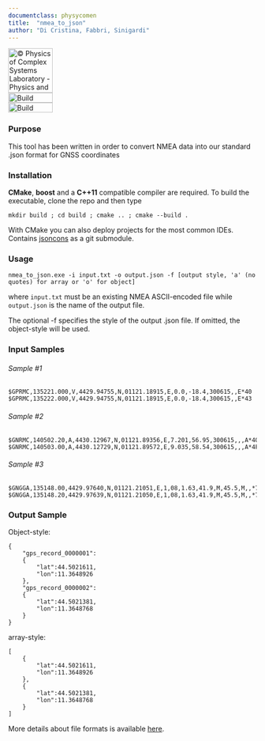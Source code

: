 ```yaml
---
documentclass: physycomen
title:  "nmea_to_json"
author: "Di Cristina, Fabbri, Sinigardi"
---
```


<a href="http://www.physycom.unibo.it"> 
<div class="image">
<img src="https://cdn.rawgit.com/physycom/templates/697b327d/logo_unibo.png" width="90" height="90" alt="© Physics of Complex Systems Laboratory - Physics and Astronomy Department - University of Bologna"> 
</div>
</a>
<a href="https://travis-ci.org/physycom/nmea_to_json"> 
<div class="image">
<img src="https://travis-ci.org/physycom/nmea_to_json.png?branch=master" width="90" height="20" alt="Build Status"> 
</div>
</a>
<a href="https://ci.appveyor.com/project/cenit/nmea-to-json"> 
<div class="image">
<img src="https://ci.appveyor.com/api/projects/status/4kx364yve1g7ceoi?svg=true" width="90" height="20" alt="Build Status"> 
</div>
</a>

### Purpose
This tool has been written in order to convert NMEA data into our standard .json format for GNSS coordinates

### Installation
**CMake**, **boost** and a **C++11** compatible compiler are required. To build the executable, clone the repo and then type  
```
mkdir build ; cd build ; cmake .. ; cmake --build .
```
With CMake you can also deploy projects for the most common IDEs.  
Contains [jsoncons](https://github.com/danielaparker/jsoncons) as a git submodule.

### Usage
```
nmea_to_json.exe -i input.txt -o output.json -f [output style, 'a' (no quotes) for array or 'o' for object]
```
where `input.txt` must be an existing NMEA ASCII-encoded file while `output.json` is the name of the output file.

The optional -f specifies the style of the output .json file. If omitted, the object-style will be used.


### Input Samples
###### Sample #1
```
$GPRMC,135221.000,V,4429.94755,N,01121.18915,E,0.0,-18.4,300615,,E*40
$GPRMC,135222.000,V,4429.94755,N,01121.18915,E,0.0,-18.4,300615,,E*43
```
###### Sample #2
```
$GNRMC,140502.20,A,4430.12967,N,01121.89356,E,7.201,56.95,300615,,,A*40
$GNRMC,140503.00,A,4430.12729,N,01121.89572,E,9.035,58.54,300615,,,A*4F
```
###### Sample #3
```
$GNGGA,135148.00,4429.97640,N,01121.21051,E,1,08,1.63,41.9,M,45.5,M,,*7F
$GNGGA,135148.20,4429.97639,N,01121.21050,E,1,08,1.63,41.9,M,45.5,M,,*72
```

### Output Sample
Object-style:
```
{
    "gps_record_0000001":
    {
        "lat":44.5021611,
        "lon":11.3648926
    },
    "gps_record_0000002":
    {
        "lat":44.5021381,
        "lon":11.3648768
    }
}
```
array-style:
```
[
    {
        "lat":44.5021611,
        "lon":11.3648926
    },
    {
        "lat":44.5021381,
        "lon":11.3648768
    }
]
```

More details about file formats is available [here](https://github.com/physycom/file_format_specifications/blob/master/formati_file.md).
